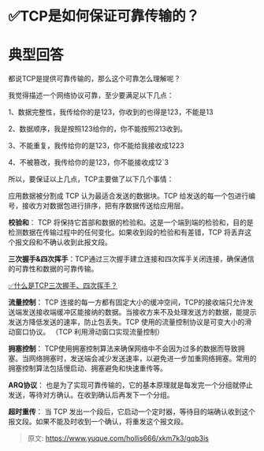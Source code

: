 # ✅TCP是如何保证可靠传输的？

# 典型回答


都说TCP是提供可靠传输的，那么这个可靠怎么理解呢？



我觉得描述一个网络协议可靠，至少要满足以下几点：



1、数据完整性，我传给你的是123，你收到的也得是123，不能是13

2、数据顺序，我是按照123给你的，你不能按照213收到。

3、不能重复，我传给你的是123，你不能给我接收成1223

4、不被篡改，我传给你的是123，你不能接收成12`3



所以，要保证以上几点，TCP主要做了以下几个事情：



应用数据被分割成 TCP 认为最适合发送的数据块。TCP 给发送的每一个包进行编号，接收方对数据包进行排序，把有序数据传送给应用层。



**校验和**： TCP 将保持它首部和数据的检验和。这是一个端到端的检验和，目的是检测数据在传输过程中的任何变化。如果收到段的检验和有差错，TCP 将丢弃这个报文段和不确认收到此报文段。



**三次握手&四次挥手**：TCP通过三次握手建立连接和四次挥手关闭连接，确保通信的可靠性和数据的可靠传输。



[✅什么是TCP三次握手、四次挥手？](https://www.yuque.com/hollis666/xkm7k3/gbsihwp8q22wc3cn)



**流量控制**： TCP 连接的每一方都有固定大小的缓冲空间，TCP的接收端只允许发送端发送接收端缓冲区能接纳的数据。当接收方来不及处理发送方的数据，能提示发送方降低发送的速率，防止包丢失。TCP 使用的流量控制协议是可变大小的滑动窗口协议。 （TCP 利用滑动窗口实现流量控制）



**拥塞控制**： TCP使用拥塞控制算法来确保网络中不会因为过多的数据而导致拥塞。当网络拥塞时，发送端会减少发送速率，以避免进一步加重网络拥塞。常用的拥塞控制算法包括慢启动、拥塞避免和快速重传等。



**ARQ协议**： 也是为了实现可靠传输的，它的基本原理就是每发完一个分组就停止发送，等待对方确认。在收到确认后再发下一个分组。



**超时重传**： 当 TCP 发出一个段后，它启动一个定时器，等待目的端确认收到这个报文段。如果不能及时收到一个确认，将重发这个报文段。





> 原文: <https://www.yuque.com/hollis666/xkm7k3/gqb3is>